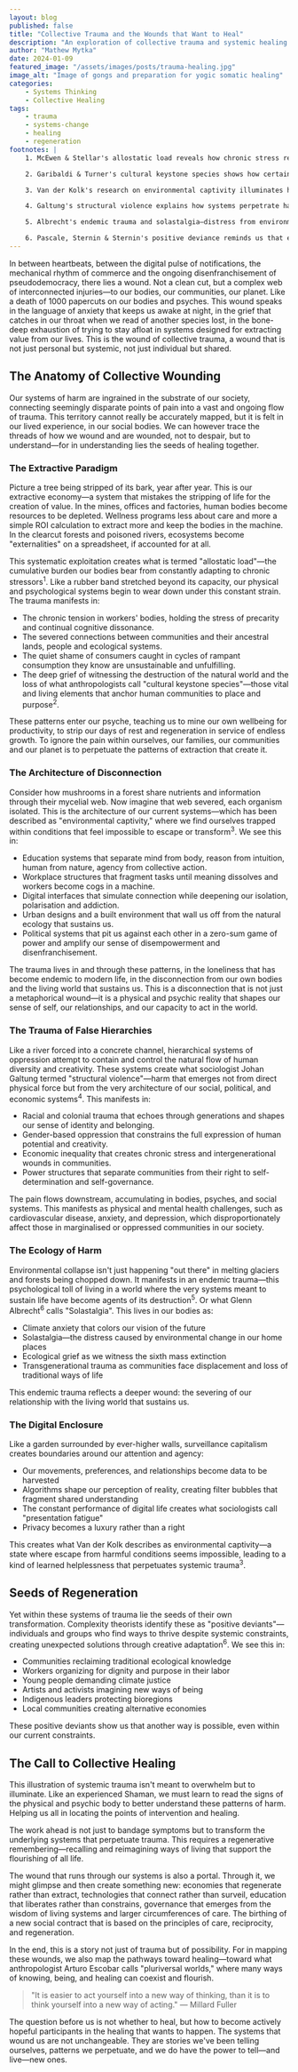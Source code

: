 ```yaml
---
layout: blog
published: false
title: "Collective Trauma and the Wounds that Want to Heal"
description: "An exploration of collective trauma and systemic healing in modern society"
author: "Mathew Mytka"
date: 2024-01-09
featured_image: "/assets/images/posts/trauma-healing.jpg"
image_alt: "Image of gongs and preparation for yogic somatic healing"
categories: 
    - Systems Thinking 
    - Collective Healing
tags: 
    - trauma
    - systems-change
    - healing
    - regeneration
footnotes: |
    1. McEwen & Stellar's allostatic load reveals how chronic stress reshapes our bodies and minds—trauma inscribed in flesh and neural pathways.

    2. Garibaldi & Turner's cultural keystone species shows how certain practices and relationships anchor communities, their loss devastating to resilience.

    3. Van der Kolk's research on environmental captivity illuminates how physical, social, and psychological constraints shape healing capacity.

    4. Galtung's structural violence explains how systems perpetrate harm through inequality and oppression, even without visible conflict.

    5. Albrecht's endemic trauma and solastalgia—distress from environmental change—voices our grief at earth's unraveling.

    6. Pascale, Sternin & Sternin's positive deviance reminds us that even in deep challenge, new possibilities emerge.
---
```


In between heartbeats, between the digital pulse of notifications, the mechanical rhythm of commerce and the ongoing disenfranchisement of pseudodemocracy, there lies a wound. Not a clean cut, but a complex web of interconnected injuries—to our bodies, our communities, our planet. Like a death of 1000 papercuts on our bodies and psyches. This wound speaks in the language of anxiety that keeps us awake at night, in the grief that catches in our throat when we read of another species lost, in the bone-deep exhaustion of trying to stay afloat in systems designed for extracting value from our lives. This is the wound of collective trauma, a wound that is not just personal but systemic, not just individual but shared.

## The Anatomy of Collective Wounding

Our systems of harm are ingrained in the substrate of our society, connecting seemingly disparate points of pain into a vast and ongoing flow of trauma. This territory cannot really be accurately mapped, but it is felt in our lived experience, in our social bodies. We can however trace the threads of how we wound and are wounded, not to despair, but to understand—for in understanding lies the seeds of healing together.

### The Extractive Paradigm

Picture a tree being stripped of its bark, year after year. This is our extractive economy—a system that mistakes the stripping of life for the creation of value. In the mines, offices and factories, human bodies become resources to be depleted. Wellness programs less about care and more a simple ROI calculation to extract more and keep the bodies in the machine. In the clearcut forests and poisoned rivers, ecosystems become "externalities" on a spreadsheet, if accounted for at all.

This systematic exploitation creates what is termed "allostatic load"—the cumulative burden our bodies bear from constantly adapting to chronic stressors<sup>1</sup>. Like a rubber band stretched beyond its capacity, our physical and psychological systems begin to wear down under this constant strain. The trauma manifests in:

- The chronic tension in workers' bodies, holding the stress of precarity and continual cognitive dissonance.
- The severed connections between communities and their ancestral lands, people and ecological systems.
- The quiet shame of consumers caught in cycles of rampant consumption they know are unsustainable and unfulfilling.
- The deep grief of witnessing the destruction of the natural world and the loss of what anthropologists call "cultural keystone species"—those vital and living elements that anchor human communities to place and purpose<sup>2</sup>.

These patterns enter our psyche, teaching us to mine our own wellbeing for productivity, to strip our days of rest and regeneration in service of endless growth. To ignore the pain within ourselves, our families, our communities and our planet is to perpetuate the patterns of extraction that create it.

### The Architecture of Disconnection

Consider how mushrooms in a forest share nutrients and information through their mycelial web. Now imagine that web severed, each organism isolated. This is the architecture of our current systems—which has been described as "environmental captivity," where we find ourselves trapped within conditions that feel impossible to escape or transform<sup>3</sup>. We see this in:

- Education systems that separate mind from body, reason from intuition, human from nature, agency from collective action.
- Workplace structures that fragment tasks until meaning dissolves and workers become cogs in a machine.
- Digital interfaces that simulate connection while deepening our isolation, polarisation and addiction.
- Urban designs and a built environment that wall us off from the natural ecology that sustains us.
- Political systems that pit us against each other in a zero-sum game of power and amplify our sense of disempowerment and disenfranchisement.

The trauma lives in and through these patterns, in the loneliness that has become endemic to modern life, in the disconnection from our own bodies and the living world that sustains us. This is a disconnection that is not just a metaphorical wound—it is a physical and psychic reality that shapes our sense of self, our relationships, and our capacity to act in the world.

### The Trauma of False Hierarchies

Like a river forced into a concrete channel, hierarchical systems of oppression attempt to contain and control the natural flow of human diversity and creativity. These systems create what sociologist Johan Galtung termed "structural violence"—harm that emerges not from direct physical force but from the very architecture of our social, political, and economic systems<sup>4</sup>. This manifests in:

- Racial and colonial trauma that echoes through generations and shapes our sense of identity and belonging.
- Gender-based oppression that constrains the full expression of human potential and creativity.
- Economic inequality that creates chronic stress and intergenerational wounds in communities.
- Power structures that separate communities from their right to self-determination and self-governance.

The pain flows downstream, accumulating in bodies, psyches, and social systems. This manifests as physical and mental health challenges, such as cardiovascular disease, anxiety, and depression, which disproportionately affect those in marginalised or oppressed communities in our society.

### The Ecology of Harm

Environmental collapse isn't just happening "out there" in melting glaciers and forests being chopped down. It manifests in an endemic trauma—this psychological toll of living in a world where the very systems meant to sustain life have become agents of its destruction<sup>5</sup>. Or what Glenn Albrecht<sup>6</sup> calls "Solastalgia". This lives in our bodies as:

- Climate anxiety that colors our vision of the future
- Solastalgia—the distress caused by environmental change in our home places
- Ecological grief as we witness the sixth mass extinction
- Transgenerational trauma as communities face displacement and loss of traditional ways of life

This endemic trauma reflects a deeper wound: the severing of our relationship with the living world that sustains us.

### The Digital Enclosure

Like a garden surrounded by ever-higher walls, surveillance capitalism creates boundaries around our attention and agency:

- Our movements, preferences, and relationships become data to be harvested
- Algorithms shape our perception of reality, creating filter bubbles that fragment shared understanding
- The constant performance of digital life creates what sociologists call "presentation fatigue"
- Privacy becomes a luxury rather than a right

This creates what Van der Kolk describes as environmental captivity—a state where escape from harmful conditions seems impossible, leading to a kind of learned helplessness that perpetuates systemic trauma<sup>3</sup>.

## Seeds of Regeneration

Yet within these systems of trauma lie the seeds of their own transformation. Complexity theorists identify these as "positive deviants"—individuals and groups who find ways to thrive despite systemic constraints, creating unexpected solutions through creative adaptation<sup>6</sup>. We see this in:

- Communities reclaiming traditional ecological knowledge
- Workers organizing for dignity and purpose in their labor
- Young people demanding climate justice
- Artists and activists imagining new ways of being
- Indigenous leaders protecting bioregions
- Local communities creating alternative economies

These positive deviants show us that another way is possible, even within our current constraints.

## The Call to Collective Healing

This illustration of systemic trauma isn't meant to overwhelm but to illuminate. Like an experienced Shaman, we must learn to read the signs of the physical and psychic body to better understand these patterns of harm. Helping us all in locating the points of intervention and healing.

The work ahead is not just to bandage symptoms but to transform the underlying systems that perpetuate trauma. This requires a regenerative remembering—recalling and reimagining ways of living that support the flourishing of all life.

The wound that runs through our systems is also a portal. Through it, we might glimpse and then create something new: economies that regenerate rather than extract, technologies that connect rather than surveil, education that liberates rather than constrains, governance that emerges from the wisdom of living systems and larger circumferences of care. The birthing of a new social contract that is based on the principles of care, reciprocity, and regeneration.

In the end, this is a story not just of trauma but of possibility. For in mapping these wounds, we also map the pathways toward healing—toward what anthropologist Arturo Escobar calls "pluriversal worlds," where many ways of knowing, being, and healing can coexist and flourish.

> "It is easier to act yourself into a new way of thinking, than it is to think yourself into a new way of acting."
― Millard Fuller

The question before us is not whether to heal, but how to become actively hopeful participants in the healing that wants to happen. The systems that wound us are not unchangeable. They are stories we've been telling ourselves, patterns we perpetuate, and we do have the power to tell—and live—new ones.